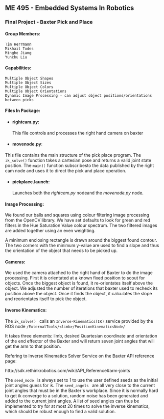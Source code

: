 ## ME 495 - Embedded Systems In Robotics

### Final Project - Baxter Pick and Place

#### Group Members:

    Tim Herrmann
    Mikhail Todes
    Minghe Jiang
    Yunchu Liu

#### Capabilities:

	Multiple Object Shapes
	Multiple Object Sizes
	Multiple Object Colors
	Multiple Object Orientations
	Dynamic Image Processing - can adjust object positions/orientations between picks

#### Files In Package:

* #### rightcam.py:
	This file controls and processes the right hand camera on baxter

* #### movenode.py:
This file contains the main structure of the pick place program.  The `ik_solve()` function takes a cartesian pose and returns a valid joint state position.  The `main()` function subscribesto the data published by the right cam node and uses it to direct the pick and place operation.
* #### pickplace.launch:
	Launches both the *rightcam.py* nodeand the *movenode.py* node.


#### Image Processing:

We found our balls and squares using colour filtering image processing from the
OpenCV library. We have set defaults to look for green and red filters in the
Hue Saturation Value colour spectrum. The two filtered images are added together
using an even weighting. 

A minimum enclosing rectangle is drawn around the biggest found contour. The two 
corners with the minimum y-value are used to find a slope and thus the
orientation of the object that needs to be picked up. 

#### Cameras:
We used the camera attached to the right hand of Baxter to do the image
processing. First it is orientated at a known fixed position to scout for objects.
Once the biggest object is found, it re-orientates itself above the object. We 
adjusted the number of iterations that baxter used to recheck its position above
the object. Once it finds the object, it calculates the slope and reorientates 
itself to pick the object. 

#### Inverse Kinematics:

The  `ik_solve() ` calls an `Inverse-Kinematics(IK)` service provided by the ROS node  `/ExternalTools/<limb>/PositionKinematicsNode/ `

It takes three elements: limb, desired Quartesian coordinate and orientation of the end effector of the Baxter and will return seven joint angles that will get the arm to that position. 

Refering to Inverse Kinematics Solver Service on the Baxter API reference page:
<div>http://sdk.rethinkrobotics.com/wiki/API_Reference#arm-joints </div>

The  `seed_mode ` is always set to 1 to use the user defined seeds as the initial joint angles guess for ik. The  `seed_angels ` are all very close to the current joint angles that must be in the Baxter's workplace. Since it is normally hard to get ik converge to a solution, random noise has been generated and added to the current joint angles. A list of seed angles can thus be implemented to try for at most 20 times to solve the inverse kinematics, which should be robust enough to find a valid solution. 
